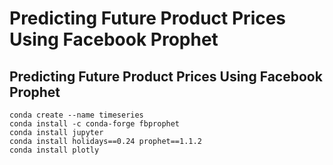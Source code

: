 # Predicting Future Product Prices Using Facebook Prophet
## Predicting Future Product Prices Using Facebook Prophet


```
conda create --name timeseries
conda install -c conda-forge fbprophet
conda install jupyter
conda install holidays==0.24 prophet==1.1.2
conda install plotly
```
